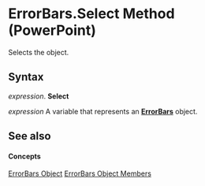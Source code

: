 
# ErrorBars.Select Method (PowerPoint)

Selects the object.


## Syntax

 _expression_. **Select**

 _expression_ A variable that represents an **[ErrorBars](2c94c8ca-1e27-0f30-5559-788efa301bc0.md)** object.


## See also


#### Concepts


[ErrorBars Object](2c94c8ca-1e27-0f30-5559-788efa301bc0.md)
[ErrorBars Object Members](dd74bad3-a74a-71fa-0384-5e43a39cd0b1.md)
